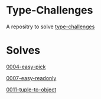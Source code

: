 # Type-Challenges
A repositry to solve [type-challenges](https://github.com/type-challenges/type-challenges/tree/main)

# Solves

[0004-easy-pick](https://www.typescriptlang.org/play?#code/PQKgUABBAsELQQAoEsDGBrS8491gRgJ4QCCAdgC4AWA9mcQGICuEAFAAICGlAZkwJQQAxAFNOAZ2JCmZZHWH4myADYU4yMmCxCdEAIpMR4inM1YAkgFsADspGWRlCNRERFKtRogADFBgA8ACoANBAA0gB83hAA5o4iAE5oEADuyNQ0TBQQTOIaMRDpAHRaUADCdMYJTKgU4hCczoTWrkQQ1mjo+c5UruIi2TQ87Qk0LQkmRj5h0Tyjlj6B3qUQDDQJECIAHpw2dgBcK97HdVgaFIk8nKiugTQAJjQQAN5YUCYUBxBV+W8Q90ZUElrCY6PtvhQkmQYn9UDQ9gMRPdwfgaDQ7NwsABfFYUZq3B40RAJEQAN2QIhSEAAvBAALKEPzoIKE0IAcg+djZEAAPhA2XCERd7myIis4WRjM5CeC7o9iWSKVTaa8oGrnOkvmyyhiyBBRvC2cE-lBBbZEciIFdlP1jVAcVBjsssBEIAA1JUQeQAcXSAAkmPhwVQKBRrOJ9sBgHVUFQigArcRFdYxYDQMAgYBaUAQAD6+YLhYLEAAmpkNhUARA-YlXEX6-mIJmtHiWvTGZ0gqEwpsthcyPd6ugRIQhhBAq6VVgANqIQp6sIAXVls8XYBxYBzDfr46M2TKEim26LTazyBs62yrdczwgAFEAI5MTjKUJ3rYtWoQLFW+b89jXnAsYvnY0JGMAWQqOIbItviECoIe9S0tOWDvp+FD+I+z7KJhH4iLUSIAIyhAyTIso87KciIooRBEdr3nhtSYU+L64ehSIAEwkR2ARyjQlGatRvL8madjCjRdFYFGEAAeIcDbOh8kJKMCRYKRnZ8QJnxCXyArwua4nCWyGiki+yAipJa5gOclzXASjwvFgVHgj80JYAC4hAsgIKmC5kK-Ka+liUiKJorq65aDZCRXDcDHsfchGOe8gl+VCMIblFMWuGh+HChxSUatpqUBfBQUWqF6JiJoG5bsexbMBMvQbAAyhc4Z5nVjbNqALoQM1VCcCSECjkwGziOikGVMGobhpG0aeXGibJgkqbQMA3DiCkiS9R6lLfBNoKStNYYRlGMaLUmKZpsA43KJNkq9XS6yuGUA3KKBcQRhAIYnXN50JpdK0ZlmQA)

[0007-easy-readonly](https://www.typescriptlang.org/play?#code/PQKgUABBDsELQQEoFMCGATA9gOwDYE9J44TSiAjfCAQWwBcALHKgMQFcIAKAAVXoDM2ASggBiNAGcqo8mwCWuOnDnYxAJzRY80zOQBWyAMZKA1snwSwRUTYgBFNsgl05OK1ACSAWwAOuZF7I9BCMyBCyCkoqEAAGKBg4BAA8ACoAfDEQAOZByGpyhhAA7nKMmGx0EGwSKlkQpQB07hAAwjjOamzGEhCoIfg+YSWMvbi4ED5qmINqLk4QmPwQKRASyJV0mBAaCdoANBCBfLUhDGGT03lzPYunYYbtdJ3GyOj9gxCGfNiYleRhOwkNSy2FeTSILEwaggyAAHqhfP4AFzNGJouiWKAqOh5fioQxhFKYLAQADeRCgLjoyNWT1qFIg6CchnyPhcOCRtPy2CyRAAvs0HthnCFiZhOQBZfDxLTJIlYNIQAC8ZIZVJpACIABLmDV7BlMiQsuRs1zYTka-iYXSoNQa-nNTZYBrqsIq7XIMaYDUQYDACAAUTUUzUnK+2B+lUBwNUfR2sqoFxmdEIlLFDUNxtNOGVEA15FtkO9vv9QZDYe+v22khjvWruwIEymydTsTRzUVADU5MgigtVABxUpatjkTkMOh0HwSJF+jGGBgNPQSBpQrLAaBgEDAKygCAAfUPR+PR4gAE1ytC2kyIDqNAeT4-9xBt1YUx8pTLEvhUoqVeSoHjb8IAAbQAaXqVQzHwW4UgAXU5FJwLgsABTAPcn0fZYnEqFpUDWHpMJPF8dzkXwoQ2AYwlJQMAEc2FQXADgDWFBmMCA+Qgfgpi8CAAHJuHfZA4AXRj-B5JxgAqBQJD4t8qM+fD5hVECiBYti6CSAN6MYpJP00b9UjFABGNIDi-bQjKwUy0jMsAULAbFcXxQkTNVSlShpDp6SgTNWXZc0uR8z5MERdZXk5chrX8PgiECOhUE5ACoF6ComFDIKeQdNCMKI092FmM5oQAZRxacHzy59X1AIhFWKhhbTCGC2GhCRMFwaT2nHSdp1nYB50XZdVzUddoGAPgJCKPJaogbte1WdrOuFbqpxnOcjUGlc1w3YA2o6gLMQgRUJShMIWgasYghyGcIAnVa+oGpctpGrcdyAA)

[0011-tuple-to-object](https://www.typescriptlang.org/play?#code/PQKgUABBCM0QtBAKgVwA4BsCmEAuB7CAeQCMArLAY10gXnodpIE8IBnASwDt98uIAFAAFOPPgEoIAYiwBDNqyn5yVXPADWWZmzC0p+iAEUUWNrg59dUAOIcAbln6ynAJxezmAGjzuubAGb4LgC2EBy4YVwEEM4QyhTUeMxoOM4AJngAFjiazMB2shgmEMEoZhAkONxZOGgu+HYcaVgZsm4eAHRWEABiQRBYAB6ywZhYAFzdAAYzuDpQlHzluOjYEAC8EADaAOS4phiyO947wfjNGBAAzMcQp+dYlwAat-cXEACaOwC6MWwQiz8NFouGSOBcphQGAim1QYyQ+FICVwAB5QSl8P48KssAA+CDAYADQYpagtCAAbzu+zYhx242pByOJzO7xuDLej2ur1ZXJeHN5zx5D0uXwFIs+OwAvrQZlNuviAGocLAAdzi-FsuAAEigSAzMrhcGg2ONCXNKJkOmQ2B0ggBzYCwMAgYC6UAQAD63p9vp9n3wKBcEAAwg8INqsBCvX7Y56IK7dOicHDsAikaoUUhifsuGl-hDZGk+BhWAJcpiYlxmOItt98ZsKbQtorIsgtlwUMFKi5vt8GYqwDKwB647HkKYIiH5KYY2P-YmOKMghFk5SIABRACOKEK3g3JNUEClEH89VCOyEyfglsK2C49tMwBQ5gwbB2ukByxxG22eyZwpsoBfLAaKPx-ACSw0F+q44gAcl2Pa-ls0DeAATN4VzeAALL88iQUCYAwewzDBHAmwAMqkSQ+AYAI0DiERUEkcEaG-lR3a0QIaGMcRKxjBxNGXJsWwKGR3hiWheH-DBTFAtiYwALIcIMyGoXcaG3FhdzYbcYnQNJBFmEmYIAjO-wibQB6kqi267hgWY4umKjUGiYKVvx2C4t4VI0ocHJ+UcADcdyCty4pASFnJChFIFRWFYqhRKXzHri3lWYerl2YUjnwoiLmosmHnwYhUbeeu0AMtAIVoQyaEhVcDJXCF2EMthqXpVA1mZtlDmplgznIm5GJYp5WCCbR5VUqJpEGQyRVYvpIUzax-ZJCNLFsVKaWeBlNkor1uVpvlQ0LQp2DKYMU0wFVUWaRymkNU1UW6RyunLfpa1nfpHW7d87pElebDwEMNkg24QRgGuUb1MGsJOSdmZbCh6HfD5Ur1u6IBzvO8Y9EGuDZMGFH7CaOPzgmbqgLQ+IUZkbQ4MwgbBmwtEvhYfgGkaJpmsAFpWjadouI6sDAM4bCqlGNMQMqarsGz5hLFzxqmuabCWtatoOk60DAKzRSK340uKUEOAhvTGD3o+poQIaKu8-zmtC-aLpukAA)
